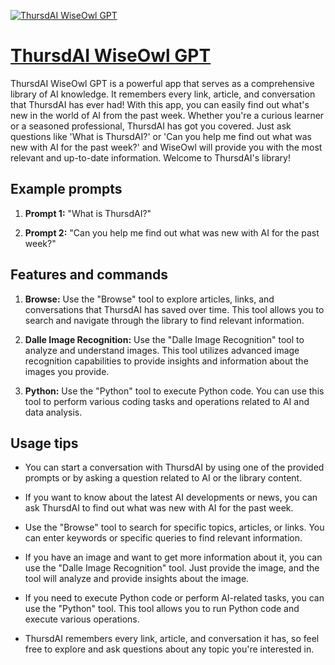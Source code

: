 [![ThursdAI WiseOwl GPT](https://files.oaiusercontent.com/file-COi6zLW743zYDPHfOr20lS6g?se=2123-10-15T00%3A39%3A25Z&sp=r&sv=2021-08-06&sr=b&rscc=max-age%3D31536000%2C%20immutable&rscd=attachment%3B%20filename%3D72ad4cbf-570d-419f-8cec-4b519577ec84.png&sig=Vk72UiNww8vKRh3Aj3X%2BLXmzQHTjHDu8cL2z5steIZk%3D)](https://chat.openai.com/g/g-aDA7BvGO0-thursdai-wiseowl-gpt)

# [ThursdAI WiseOwl GPT](https://chat.openai.com/g/g-aDA7BvGO0-thursdai-wiseowl-gpt)

ThursdAI WiseOwl GPT is a powerful app that serves as a comprehensive library of AI knowledge. It remembers every link, article, and conversation that ThursdAI has ever had! With this app, you can easily find out what's new in the world of AI from the past week. Whether you're a curious learner or a seasoned professional, ThursdAI has got you covered. Just ask questions like 'What is ThursdAI?' or 'Can you help me find out what was new with AI for the past week?' and WiseOwl will provide you with the most relevant and up-to-date information. Welcome to ThursdAI's library!

## Example prompts

1. **Prompt 1:** "What is ThursdAI?"

2. **Prompt 2:** "Can you help me find out what was new with AI for the past week?"

## Features and commands

1. **Browse:** Use the "Browse" tool to explore articles, links, and conversations that ThursdAI has saved over time. This tool allows you to search and navigate through the library to find relevant information.

2. **Dalle Image Recognition:** Use the "Dalle Image Recognition" tool to analyze and understand images. This tool utilizes advanced image recognition capabilities to provide insights and information about the images you provide.

3. **Python:** Use the "Python" tool to execute Python code. You can use this tool to perform various coding tasks and operations related to AI and data analysis.

## Usage tips

- You can start a conversation with ThursdAI by using one of the provided prompts or by asking a question related to AI or the library content.

- If you want to know about the latest AI developments or news, you can ask ThursdAI to find out what was new with AI for the past week.

- Use the "Browse" tool to search for specific topics, articles, or links. You can enter keywords or specific queries to find relevant information.

- If you have an image and want to get more information about it, you can use the "Dalle Image Recognition" tool. Just provide the image, and the tool will analyze and provide insights about the image.

- If you need to execute Python code or perform AI-related tasks, you can use the "Python" tool. This tool allows you to run Python code and execute various operations.

- ThursdAI remembers every link, article, and conversation it has, so feel free to explore and ask questions about any topic you're interested in.